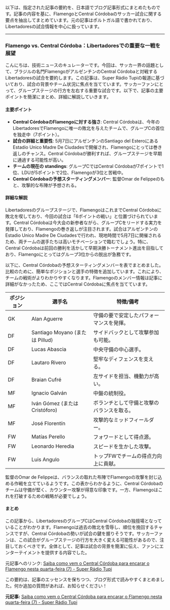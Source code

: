 以下は、指定された記事の要約を、日本語でブログ記事形式にまとめたものです。記事の内容を基に、FlamengoとCentral Córdobaのサッカー試合に関する要点を抽出してまとめています。元の記事はポルトガル語で書かれており、Libertadoresの試合情報を中心に扱っています。

---

### **Flamengo vs. Central Córdoba：Libertadoresでの重要な一戦を展望**

こんにちは、技術ニュースのキュレーターです。今回は、サッカー界の話題として、ブラジルの名門FlamengoがアルゼンチンのCentral Córdobaと対戦するLibertadoresの試合を要約します。この記事は、Super Rádio Tupiの報道に基づいており、試合の背景やチーム状況に焦点を当てています。サッカーファンにとって、グループステージの行方を左右する重要な試合です。以下で、記事の主要ポイントを簡潔にまとめ、詳細に解説していきます。

#### 主要ポイント
- **Central CórdobaのFlamengoに対する強さ**: Central Córdobaは、今年のLibertadoresでFlamengoに唯一の敗北を与えたチームで、グループCの首位を独走中（7ポイント）。
- **試合の詳細と重要性**: 5月7日にアルゼンチンのSantiago del EsteroにあるEstadio Unico Madre De Ciudadesで開催され、Flamengoにとっては巻き返しのチャンス。Central Córdobaが勝利すれば、グループステージを早期に通過する可能性が高い。
- **チームの現在の standings**: グループCではCentral Córdobaが7ポイントで1位、LDUが5ポイントで2位、Flamengoが3位と苦戦中。
- **Central Córdobaの予想スターティングメンバー**: 監督Omar de Felippeのもと、攻撃的な布陣が予想される。

#### 詳細な解説
Libertadoresのグループステージで、FlamengoはこれまでCentral Córdobaに敗北を喫しており、今回の試合は「6ポイントの戦い」と位置づけられています。Central Córdobaは今大会の新参者ながら、グループCをリードする実力を発揮しており、Flamengoの巻き返しが注目されます。試合はアルゼンチンのEstadio Unico Madre De Ciudadesで行われ、現地時間で5月7日に開催されるため、両チームの選手たちは高いモチベーションで臨むでしょう。特に、Central Córdobaは前回の勝利を活かして早期決勝トーナメント進出を目指しており、Flamengoにとってはグループ3位からの脱出が急務です。

以下に、Central Córdobaの予想スターティングメンバーを表でまとめました。比較のために、簡単なポジションと選手の特徴を追加しています。これにより、チームの戦術がよりわかりやすくなります。Flamengoのメンバー情報は記事に詳細がなかったため、ここではCentral Córdobaに焦点を当てています。

| ポジション | 選手名 | 特徴/備考 |
|------------|---------------------|-----------------------------|
| GK | Alan Aguerre | 守備の要で安定したパフォーマンスを発揮。 |
| DF | Santiago Moyano (または Pillud) | サイドバックとして攻撃参加も可能。 |
| DF | Lucas Abascia | 中央守備の中心選手。 |
| DF | Lautaro Rivero | 堅牢なディフェンスを支える。 |
| DF | Braian Cufré | 左サイドを担当、機動力が高い。 |
| MF | Ignacio Galván | 中盤の統制役。 |
| MF | Iván Gómez (または Cristóforo) | ボランチとして守備と攻撃のバランスを取る。 |
| MF | José Florentín | 攻撃的なミッドフィールダー。 |
| FW | Matías Perello | フォワードとして得点源。 |
| FW | Leonardo Heredia | スピードを生かした攻撃。 |
| FW | Luis Angulo | トップFWでチームの得点力向上に貢献。 |

監督のOmar de Felippeは、バランスの取れた布陣でFlamengoの攻撃を封じ込める作戦を立てているようです。この表からわかるように、Central Córdobaのチームは守備が堅く、カウンター攻撃が得意な印象です。一方、Flamengoはこれを打破するための戦略が必要でしょう。

#### まとめ
この記事から、LibertadoresのグループCはCentral Córdobaの独擅場となっていることがわかります。Flamengoは過去の敗北を雪辱し、順位を挽回するチャンスですが、Central Córdobaの勢いが試合の鍵を握りそうです。サッカーファンは、この試合がグループステージの行方を大きく変える可能性があるので、注目しておくべきです。全体として、記事は試合の背景を簡潔に伝え、ファンにエンターテイメントを提供する内容でした。

元記事へのリンク: [Saiba como vem o Central Córdoba para encarar o Flamengo nesta quarta-feira (7) - Super Rádio Tupi](https://www.superradio.com.br/noticias/saiba-como-vem-o-central-cordoba-para-encarar-o-flamengo-nesta-quarta-feira-7/)

この要約は、記事のエッセンスを保ちつつ、ブログ形式で読みやすくまとめました。何か追加の質問があれば、お知らせください！

**元記事:** [Saiba como vem o Central Córdoba para encarar o Flamengo nesta quarta-feira (7) - Super Rádio Tupi](https://www.tupi.fm/sentinelas/saiba-como-vem-o-central-cordoba-para-encarar-o-flamengo-nesta-quarta-feira-7/)